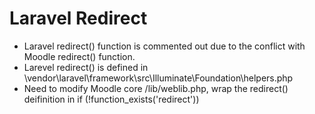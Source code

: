 # Laravel Redirect

-   Laravel redirect() function is commented out due to the conflict with Moodle redirect() function.
-   Larevel redirect() is defined in \vendor\laravel\framework\src\Illuminate\Foundation\helpers.php
-   Need to modify Moodle core /lib/weblib.php, wrap the redirect() deifinition in if (!function_exists('redirect'))
